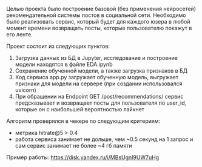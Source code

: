 Целью проекта было построение базовой (без применения нейросетей) рекомендательной системы постов в социальной сети.
Необходимо было реализовать сервис, который будет для каждого юзера в любой момент времени возвращать посты, которые пользователю покажут в его ленте.

Проект состоит из следующих пунктов:

1. Загрузка данных из БД в Jupyter, исследование и построение модели находятся в файле EDA.ipynb
2. Сохранение обученной модели, а также загрузка признаков в БД
3. Код сервиса app.py загружает обученную модель, выгружает признаки для модели на сервере (при создании использовался uvicorn)
4. При обращении на Endpoint GET /post/recommendations/ сервис предсказывает и возвращает посты для пользователя по user_id, которые он с наибольшей вероятностью лайкнет

Алгоритм проверялся в чекере по следующим критериям:
- метрика hitrate@5 > 0.4
- работа сервиса занимает не дольше, чем ~0.5 секунд на 1 запрос и сам сервис занимает не более ~4 гб памяти

Пример работы: https://disk.yandex.ru/i/MBsUgnI9UW7uHg
